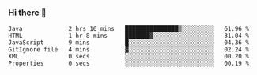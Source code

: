 ### Hi there 👋

<!--START_SECTION:waka-->

```text
Java             2 hrs 16 mins   ███████████████▒░░░░░░░░░   61.96 %
HTML             1 hr 8 mins     ███████▓░░░░░░░░░░░░░░░░░   31.04 %
JavaScript       9 mins          █░░░░░░░░░░░░░░░░░░░░░░░░   04.36 %
GitIgnore file   4 mins          ▓░░░░░░░░░░░░░░░░░░░░░░░░   02.24 %
XML              0 secs          ░░░░░░░░░░░░░░░░░░░░░░░░░   00.20 %
Properties       0 secs          ░░░░░░░░░░░░░░░░░░░░░░░░░   00.19 %
```

<!--END_SECTION:waka-->

<!--
**Jonas-VanHaeken/Jonas-VanHaeken** is a ✨ _special_ ✨ repository because its `README.md` (this file) appears on your GitHub profile.

Here are some ideas to get you started:

- 🔭 I’m currently working on ...
- 🌱 I’m currently learning ...
- 👯 I’m looking to collaborate on ...
- 🤔 I’m looking for help with ...
- 💬 Ask me about ...
- 📫 How to reach me: ...
- 😄 Pronouns: ...
- ⚡ Fun fact: ...
-->
